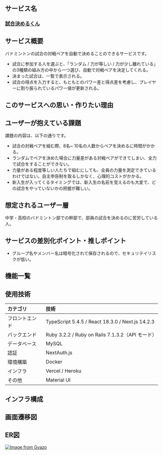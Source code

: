 ## サービス名
### [試合決めるくん](https://badminton-app.com/)

## サービス概要
バドミントンの試合の対戦ペアを自動で決めることのできるサービスです。
- 試合に参加する人を選ぶと、「ランダム / 力が等しい / 力が少し離れている」の3種類の組み方の中から一つ選び、自動で対戦ペアを決定してくれる。
- 決まった試合は、一覧で表示される。
- 試合の得点を入力すると、もともとのパワー差と得点差を考慮し、プレイヤーに割り振られているパワー値が更新される。

## このサービスへの思い・作りたい理由

## ユーザーが抱えている課題
課題の内容は、以下の通りです。
- 試合の対戦ペアを組む際、8名~ 10名の人数からペアを決めるに時間がかかる。
- ランダムでペアを決めた場合に力量差がある対戦ペアができてしまい、全力で試合をすることができない。
- 力量がある程度等しい人たちで組むにしても、全員の力量を測定できているわけではない。自主申告制を取るしかなく、心理的コストがかかる。
- 新入生が入ってくるタイミングでは、新入生の名前を覚えるのも大変で、どの試合をやっていないかの把握が難しい。

## 想定されるユーザー層
中学・高校のバドミントン部での幹部で、部員の試合を決めるのに苦労している人。

## サービスの差別化ポイント・推しポイント
- グループ名やメンバー名は暗号化されて保存されるので、セキュリテイリスクが低い。

## 機能一覧

## 使用技術
|カテゴリ|技術|
|:-------------|:------------|
|フロントエンド|TypeScript 5.4.5 / React 18.3.0 / Next.js 14.2.3|
|バックエンド|Ruby 3.2.2 / Ruby on Rails 7.1.3.2（API モード）|
|データベース|MySQL|
|認証|NextAuth.js|
|環境構築|Docker|
|インフラ|Vercel / Heroku|
|その他|Material UI|

## インフラ構成

## 画面遷移図

## ER図
[![Image from Gyazo](https://i.gyazo.com/f1c6002ce0c53cd1f620643fbf7d9cd7.jpg)](https://gyazo.com/f1c6002ce0c53cd1f620643fbf7d9cd7)
